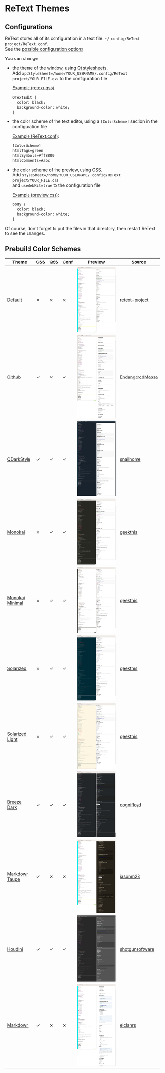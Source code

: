 # ReText Themes

## Configurations

ReText stores all of its configuration in a text file: `~/.config/ReText project/ReText.conf`.  
See the [possible configuration options](https://github.com/retext-project/retext/blob/master/configuration.md#color-scheme-setting)

You can change

* the theme of the window, using [Qt stylesheets](http://doc.qt.io/archives/qt-4.8/stylesheet.html).   
  Add `appStyleSheet=/home/YOUR_USERNAME/.config/ReText project/YOUR_FILE.qss` to the configuration file

  <ins>Example (retext.qss)</ins>:

  ```
  QTextEdit {
    color: black;
    background-color: white;
  }
  ```

* the color scheme of the text editor, using a `[ColorScheme]` section in the configuration file

  <ins>Example (ReText.conf)</ins>:

  ```
  [ColorScheme]
  htmlTags=green
  htmlSymbols=#ff8800
  htmlComments=#abc
  ```

* the color scheme of the preview, using CSS.  
  Add `styleSheet=/home/YOUR_USERNAME/.config/ReText project/YOUR_FILE.css`  
  and `useWebKit=true` to the configuration file

  <ins>Example (preview.css)</ins>:

  ```
  body {
    color: black;
    background-color: white;
  }
  ```

Of course, don't forget to put the files in that directory, then restart ReText to see the changes.

## Prebuild Color Schemes

| Theme                              | CSS | QSS | Conf | Preview | Source
|---                                 |---  |---  |---   |---      |---
| [Default](Default)                 | ⨯   | ⨯   | ⨯    | ![](Default/preview.png?s=150)     | [retext-project](https://github.com/retext-project/retext/blob/master/ReText/highlighter.py)
| [Github](Github)                   | ✓   | ⨯   | ✓    | ![](Github/preview.png?s=150)      | [EndangeredMassa](https://gist.github.com/EndangeredMassa/8849279/)
| [QDarkStyle](QDarkStyle)           | ✓   | ✓   | ✓    | ![](QDarkStyle/preview.png?s=150)  | [snailhome](http://snailhome.github.io/note/do_someting_after_install_retext.html)
| [Monokai](Monokai)                 | ⨯   | ✓   | ✓    | ![](Monokai/preview.png?s=150)     | [geekthis](https://geekthis.net/post/retext-change-color-scheme/)
| [Monokai Minimal](Monokai-Minimal) | ⨯   | ✓   | ✓    | ![](Monokai-Minimal/preview.png?s=150)     | [geekthis](https://geekthis.net/post/retext-change-color-scheme/)
| [Solarized](Solarized)             | ⨯   | ✓   | ✓    | ![](Solarized/preview.png?s=150)     | [geekthis](https://geekthis.net/post/retext-change-color-scheme/)
| [Solarized Light](Solarized-Light) | ⨯   | ✓   | ✓    | ![](Solarized-Light/preview.png?s=150)     | [geekthis](https://geekthis.net/post/retext-change-color-scheme/)
| [Breeze Dark](Breeze-Dark)         | ✓   | ✓   | ✓    | ![](Breeze-Dark/preview.png?s=150) | [cognifloyd](https://github.com/retext-project/retext/issues/255#issuecomment-281764875)
| [Markdown Taupe](Markdown-Taupe)   | ✓   | ⨯   | ⨯    | ![](Markdown-Taupe/preview.png?s=150) | [jasonm23](https://github.com/jasonm23/markdown-css-themes/blob/gh-pages/screen.css)
| [Houdini](Houdini)                 | ✓   | ✓   | ✓    | ![](Houdini/preview.png?s=150) | [shotgunsoftware](https://github.com/shotgunsoftware/tk-houdini/blob/master/style.qss)
| [Markdown](Markdown)               | ✓   | ⨯   | ⨯    | ![](Markdown/preview.png?s=150) | [elclanrs](https://gist.github.com/elclanrs/f49c0a8cf3838c1ffeb3)

